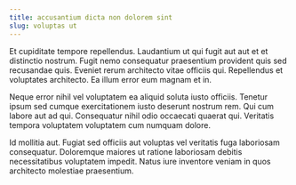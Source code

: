 ```yaml
---
title: accusantium dicta non dolorem sint
slug: voluptas ut
---
```


Et cupiditate tempore repellendus. Laudantium ut qui fugit aut aut et et distinctio nostrum. Fugit nemo consequatur praesentium provident quis sed recusandae quis. Eveniet rerum architecto vitae officiis qui. Repellendus et voluptates architecto. Ea illum error eum magnam et in.

Neque error nihil vel voluptatem ea aliquid soluta iusto officiis. Tenetur ipsum sed cumque exercitationem iusto deserunt nostrum rem. Qui cum labore aut ad qui. Consequatur nihil odio occaecati quaerat qui. Veritatis tempora voluptatem voluptatem cum numquam dolore.

Id mollitia aut. Fugiat sed officiis aut voluptas vel veritatis fuga laboriosam consequatur. Doloremque maiores ut ratione laboriosam debitis necessitatibus voluptatem impedit. Natus iure inventore veniam in quos architecto molestiae praesentium.
